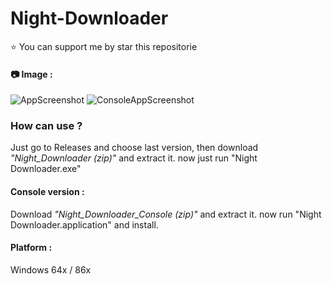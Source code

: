 # Night-Downloader

⭐ You can support me by star this repositorie

#### 📷 Image : 
![AppScreenshot](https://media.discordapp.net/attachments/830539152797859902/1035760765359108116/unknown.png)
![ConsoleAppScreenshot](https://media.discordapp.net/attachments/830539152797859902/1035899370643656844/unknown.png)

### How can use ?
Just go to Releases and choose last version, then download _"Night_Downloader (zip)"_ and extract it.
now just run "Night Downloader.exe"
#### Console version :
Download _"Night_Downloader_Console (zip)"_ and extract it.
now run "Night Downloader.application" and install.

#### Platform : 
Windows 64x / 86x 
